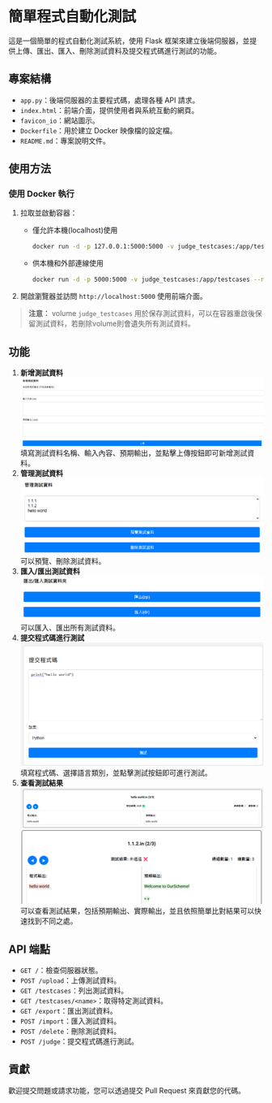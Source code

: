 # 簡單程式自動化測試

這是一個簡單的程式自動化測試系統，使用 Flask 框架來建立後端伺服器，並提供上傳、匯出、匯入、刪除測試資料及提交程式碼進行測試的功能。

## 專案結構

- `app.py`：後端伺服器的主要程式碼，處理各種 API 請求。
- `index.html`：前端介面，提供使用者與系統互動的網頁。
- `favicon_io`：網站圖示。
- `Dockerfile`：用於建立 Docker 映像檔的設定檔。
- `README.md`：專案說明文件。

## 使用方法

### 使用 Docker 執行

1. 拉取並啟動容器：

    - 僅允許本機(localhost)使用
        ```sh
        docker run -d -p 127.0.0.1:5000:5000 -v judge_testcases:/app/testcases --name judge ghcr.io/0857boy/simple-code-judge
        ```
    - 供本機和外部連線使用
        ```sh
        docker run -d -p 5000:5000 -v judge_testcases:/app/testcases --name judge ghcr.io/0857boy/simple-code-judge
        ```
2. 開啟瀏覽器並訪問 `http://localhost:5000` 使用前端介面。

> **注意：** volume `judge_testcases` 用於保存測試資料，可以在容器重啟後保留測試資料，若刪除volume則會遺失所有測試資料。

## 功能

1. **新增測試資料** 
   ![addTestCase](/img/addTestCase.png)
   填寫測試資料名稱、輸入內容、預期輸出，並點擊上傳按鈕即可新增測試資料。
2. **管理測試資料**
   ![manageTestCase](/img/manageTestCase.png)
   可以預覽、刪除測試資料。
3. **匯入/匯出測試資料**
   ![importExport](/img/importExport.png)
   可以匯入、匯出所有測試資料。 
4. **提交程式碼進行測試**
   ![judge](/img/judge.png)
   填寫程式碼、選擇語言類別，並點擊測試按鈕即可進行測試。
5. **查看測試結果**
   ![rightResult](/img/rightResult.png)![errorResult](/img/ErrorResult.png)
   可以查看測試結果，包括預期輸出、實際輸出，並且依照簡單比對結果可以快速找到不同之處。
 
## API 端點

- `GET /`：檢查伺服器狀態。
- `POST /upload`：上傳測試資料。
- `GET /testcases`：列出測試資料。
- `GET /testcases/<name>`：取得特定測試資料。
- `GET /export`：匯出測試資料。
- `POST /import`：匯入測試資料。
- `POST /delete`：刪除測試資料。
- `POST /judge`：提交程式碼進行測試。

## 貢獻

歡迎提交問題或請求功能，您可以透過提交 Pull Request 來貢獻您的代碼。